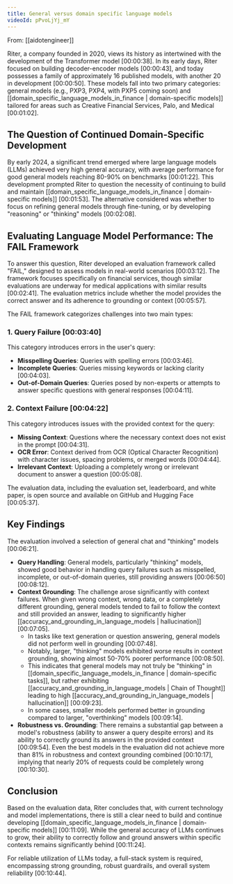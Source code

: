 ```yaml
---
title: General versus domain specific language models
videoId: pPvoLjYj_mY
---
```


From: [[aidotengineer]] <br/> 

Riter, a company founded in 2020, views its history as intertwined with the development of the Transformer model <a class="yt-timestamp" data-t="00:00:38">[00:00:38]</a>. In its early days, Riter focused on building decoder-encoder models <a class="yt-timestamp" data-t="00:00:43">[00:00:43]</a>, and today possesses a family of approximately 16 published models, with another 20 in development <a class="yt-timestamp" data-t="00:00:50">[00:00:50]</a>. These models fall into two primary categories: general models (e.g., PXP3, PXP4, with PXP5 coming soon) and [[domain_specific_language_models_in_finance | domain-specific models]] tailored for areas such as Creative Financial Services, Palo, and Medical <a class="yt-timestamp" data-t="00:01:02">[00:01:02]</a>.

## The Question of Continued Domain-Specific Development

By early 2024, a significant trend emerged where large language models (LLMs) achieved very high general accuracy, with average performance for good general models reaching 80-90% on benchmarks <a class="yt-timestamp" data-t="00:01:22">[00:01:22]</a>. This development prompted Riter to question the necessity of continuing to build and maintain [[domain_specific_language_models_in_finance | domain-specific models]] <a class="yt-timestamp" data-t="00:01:53">[00:01:53]</a>. The alternative considered was whether to focus on refining general models through fine-tuning, or by developing "reasoning" or "thinking" models <a class="yt-timestamp" data-t="00:02:08">[00:02:08]</a>.

## Evaluating Language Model Performance: The FAIL Framework

To answer this question, Riter developed an evaluation framework called "FAIL," designed to assess models in real-world scenarios <a class="yt-timestamp" data-t="00:03:12">[00:03:12]</a>. The framework focuses specifically on financial services, though similar evaluations are underway for medical applications with similar results <a class="yt-timestamp" data-t="00:02:41">[00:02:41]</a>. The evaluation metrics include whether the model provides the correct answer and its adherence to grounding or context <a class="yt-timestamp" data-t="00:05:57">[00:05:57]</a>.

The FAIL framework categorizes challenges into two main types:

### 1. Query Failure <a class="yt-timestamp" data-t="00:03:40">[00:03:40]</a>
This category introduces errors in the user's query:
*   **Misspelling Queries**: Queries with spelling errors <a class="yt-timestamp" data-t="00:03:46">[00:03:46]</a>.
*   **Incomplete Queries**: Queries missing keywords or lacking clarity <a class="yt-timestamp" data-t="00:04:03">[00:04:03]</a>.
*   **Out-of-Domain Queries**: Queries posed by non-experts or attempts to answer specific questions with general responses <a class="yt-timestamp" data-t="00:04:11">[00:04:11]</a>.

### 2. Context Failure <a class="yt-timestamp" data-t="00:04:22">[00:04:22]</a>
This category introduces issues with the provided context for the query:
*   **Missing Context**: Questions where the necessary context does not exist in the prompt <a class="yt-timestamp" data-t="00:04:31">[00:04:31]</a>.
*   **OCR Error**: Context derived from OCR (Optical Character Recognition) with character issues, spacing problems, or merged words <a class="yt-timestamp" data-t="00:04:44">[00:04:44]</a>.
*   **Irrelevant Context**: Uploading a completely wrong or irrelevant document to answer a question <a class="yt-timestamp" data-t="00:05:08">[00:05:08]</a>.

The evaluation data, including the evaluation set, leaderboard, and white paper, is open source and available on GitHub and Hugging Face <a class="yt-timestamp" data-t="00:05:37">[00:05:37]</a>.

## Key Findings

The evaluation involved a selection of general chat and "thinking" models <a class="yt-timestamp" data-t="00:06:21">[00:06:21]</a>.

*   **Query Handling**: General models, particularly "thinking" models, showed good behavior in handling query failures such as misspelled, incomplete, or out-of-domain queries, still providing answers <a class="yt-timestamp" data-t="00:06:50">[00:06:50]</a> <a class="yt-timestamp" data-t="00:08:12">[00:08:12]</a>.
*   **Context Grounding**: The challenge arose significantly with context failures. When given wrong context, wrong data, or a completely different grounding, general models tended to fail to follow the context and still provided an answer, leading to significantly higher [[accuracy_and_grounding_in_language_models | hallucination]] <a class="yt-timestamp" data-t="00:07:05">[00:07:05]</a>.
    *   In tasks like text generation or question answering, general models did not perform well in grounding <a class="yt-timestamp" data-t="00:07:48">[00:07:48]</a>.
    *   Notably, larger, "thinking" models exhibited worse results in context grounding, showing almost 50-70% poorer performance <a class="yt-timestamp" data-t="00:08:50">[00:08:50]</a>.
    *   This indicates that general models may not truly be "thinking" in [[domain_specific_language_models_in_finance | domain-specific tasks]], but rather exhibiting [[accuracy_and_grounding_in_language_models | Chain of Thought]] leading to high [[accuracy_and_grounding_in_language_models | hallucination]] <a class="yt-timestamp" data-t="00:09:23">[00:09:23]</a>.
    *   In some cases, smaller models performed better in grounding compared to larger, "overthinking" models <a class="yt-timestamp" data-t="00:09:14">[00:09:14]</a>.
*   **Robustness vs. Grounding**: There remains a substantial gap between a model's robustness (ability to answer a query despite errors) and its ability to correctly ground its answers in the provided context <a class="yt-timestamp" data-t="00:09:54">[00:09:54]</a>. Even the best models in the evaluation did not achieve more than 81% in robustness and context grounding combined <a class="yt-timestamp" data-t="00:10:17">[00:10:17]</a>, implying that nearly 20% of requests could be completely wrong <a class="yt-timestamp" data-t="00:10:30">[00:10:30]</a>.

## Conclusion

Based on the evaluation data, Riter concludes that, with current technology and model implementations, there is still a clear need to build and continue developing [[domain_specific_language_models_in_finance | domain-specific models]] <a class="yt-timestamp" data-t="00:11:09">[00:11:09]</a>. While the general accuracy of LLMs continues to grow, their ability to correctly follow and ground answers within specific contexts remains significantly behind <a class="yt-timestamp" data-t="00:11:24">[00:11:24]</a>.

For reliable utilization of LLMs today, a full-stack system is required, encompassing strong grounding, robust guardrails, and overall system reliability <a class="yt-timestamp" data-t="00:10:44">[00:10:44]</a>.